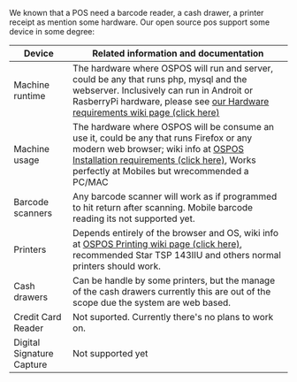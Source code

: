 We known that a POS need a barcode reader, a cash drawer, a printer receipt as mention some hardware. Our open source pos support some device in some degree:

| Device  | Related information and documentation |
| ------------- | ------------- |
| Machine runtime | The hardware where OSPOS will run and server, could be any that runs php, mysql and the webserver. Inclusively can run in Androit or RasberryPi hardware, please see [our Hardware requirements wiki page (click here)](OSPOS-development-index#requirements) |
| Machine usage | The hardware where OSPOS will be consume an use it, could be any that runs Firefox or any modern web browser; wiki info at [OSPOS Installation requirements (click here)](OSPOS-development-index#tech-installation), Works perfectly at Mobiles but wrecommended a PC/MAC |
| Barcode scanners | Any barcode scanner will work as if programmed to hit return after scanning. Mobile barcode reading its not supported yet. |
| Printers  | Depends entirely of the browser and OS, wiki info at [OSPOS Printing wiki page (click here)](OSPOS-Printing), recommended Star TSP 143IIU and others normal printers should work. |
| Cash drawers  | Can be handle by some printers, but the manage of the cash drawers currently this are out of the scope due the system are web based.  |
| Credit Card Reader | Not suported. Currently there's no plans to work on. |
| Digital Signature Capture | Not supported yet |
